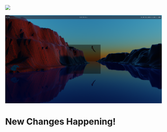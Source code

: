 <img src="dotfiles-logo.png"></img>

<img title="" src="senal-config-garuda-linux.png" alt="" width="775">

<h1> New Changes Happening! </h1>
